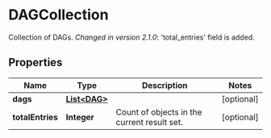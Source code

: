

# DAGCollection

Collection of DAGs.  *Changed in version 2.1.0*&#58; 'total_entries' field is added. 

## Properties

Name | Type | Description | Notes
------------ | ------------- | ------------- | -------------
**dags** | [**List&lt;DAG&gt;**](DAG.md) |  |  [optional]
**totalEntries** | **Integer** | Count of objects in the current result set. |  [optional]



